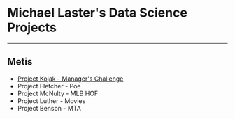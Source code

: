 # Michael Laster's Data Science Projects 
___
## Metis 

* [Project Kojak - Manager's Challenge](Kojak)
* Project Fletcher - Poe
* Project McNulty - MLB HOF
* Project Luther - Movies
* Project Benson - MTA


